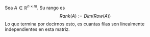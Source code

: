 Sea $A \in \mathbb{R}^{n\times m}$. Su rango es
$$
Rank(A):= Dim(Row(A))
$$
Lo que termina por decirnos esto, es cuantas filas son linealmente independientes en esta matriz.